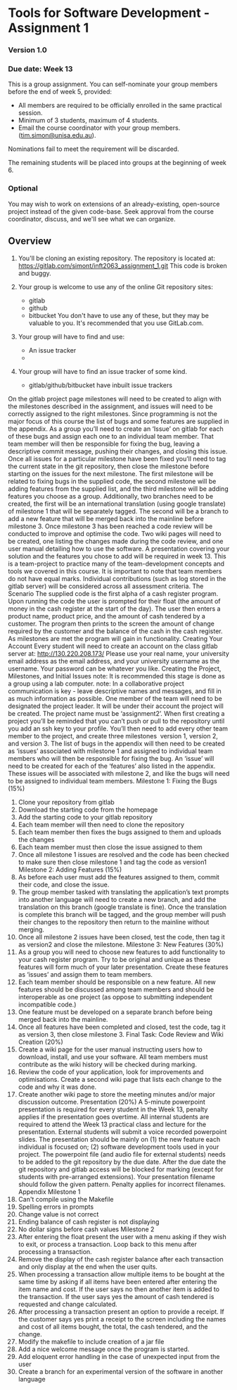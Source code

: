# Tools for Software Development - Assignment 1

### Version 1.0

### Due date: Week 13 <TBD>

This is a group assignment. 
You can self-nominate your group members before the end of week 5, provided: 

- All members are required to be officially enrolled in the same practical session.
- Minimum of 3 students, maximum of 4 students.
- Email the course coordinator with your group members. (tim.simon@unisa.edu.au). 

Nominations fail to meet the requirement will be discarded. 

The remaining students will be placed into groups at the beginning of week 6. 

### Optional
You may wish to work on extensions of an already-existing, open-source project instead of the given code-base. Seek approval from the course coordinator, discuss, and we'll see what we can organize.

## Overview

1. You'll be cloning an existing repository. The repository is located at: 
	https://gitlab.com/simont/inft2063_assignment_1.git
   This code is broken and buggy. 

2. Your group is welcome to use any of the online Git repository sites: 
	- gitlab
	- github
	- bitbucket
   You don't have to use any of these, but they may be valuable to you. 
	It's recommended that you use GitLab.com. 

3. Your group will have to find and use:
	- An issue tracker
	- 
3. Your group will have to find an issue tracker of some kind. 
	- gitlab/github/bitbucket have inbuilt issue trackers

On the gitlab project page milestones will need to be created to align with the milestones described in the
assignment, and issues will need to be correctly assigned to the right milestones.
Since programming is not the major focus of this course the list of bugs and some features are supplied in
the appendix. As a group you’ll need to create an ‘Issue’ on gitlab for each of these bugs and assign each
one to an individual team member. That team member will then be responsible for fixing the bug, leaving a
descriptive commit message, pushing their changes, and closing this issue. Once all issues for a particular
milestone have been fixed you’ll need to tag the current state in the git repository, then close the milestone
before starting on the issues for the next milestone.
The first milestone will be related to fixing bugs in the supplied code, the second milestone will be adding
features from the supplied list, and the third milestone will be adding features you choose as a group.
Additionally, two branches need to be created, the first will be an international translation (using google
translate) of milestone 1 that will be separately tagged. The second will be a branch to add a new feature
that will be merged back into the mainline before milestone 3.
Once milestone 3 has been reached a code review will be conducted to improve and optimise the code.
Two wiki pages will need to be created, one listing the changes made during the code review, and one
user manual detailing how to use the software.
A presentation covering your solution and the features you chose to add will be required in week 13.
This is a team-project to practice many of the team-development concepts and tools we covered in this
course. It is important to note that team members do not have equal marks. Individual contributions (such
as log stored in the gitlab server) will be considered across all assessment criteria.
The Scenario
The supplied code is the first alpha of a cash register program. Upon running the code the user is
prompted for their float (the amount of money in the cash register at the start of the day). The user then
enters a product name, product price, and the amount of cash tendered by a customer. The program then
prints to the screen the amount of change required by the customer and the balance of the cash in the
cash register. As milestones are met the program will gain in functionality.
Creating Your Account
Every student will need to create an account on the class gitlab server at:
http://130.220.208.173/
Please use your real name, your university email address as the email address, and your university
username as the username. Your password can be whatever you like.
Creating the Project, Milestones, and Initial Issues
note: It is recommended this stage is done as a group using a lab computer. note: In a collaborative
project communication is key - leave descriptive names and messages, and fill in as much information
as possible.
One member of the team will need to be designated the project leader. It will be under their account the
project will be created. The project name must be ‘assignment2­<your team name>’.
When first creating a project you’ll be reminded that you can’t push or pull to the repository until you
add an ssh key to your profile.
You’ll then need to add every other team member to the project, and create three milestones ­ version 1,
version 2, and version 3.
The list of bugs in the appendix will then need to be created as ‘issues’ associated with milestone 1 and
assigned to individual team members who will then be responsible for fixing the bug.
An ‘issue’ will need to be created for each of the ‘features’ also listed in the appendix. These issues will be
associated with milestone 2, and like the bugs will need to be assigned to individual team members.
Milestone 1: Fixing the Bugs (15%)
1. Clone your repository from gitlab
2. Download the starting code from the homepage
3. Add the starting code to your gitlab repository
4. Each team member will then need to clone the repository
5. Each team member then fixes the bugs assigned to them and uploads the changes 
6. Each team member must then close the issue assigned to them
7. Once all milestone 1 issues are resolved and the code has been checked to make sure then close
milestone 1 and tag the code as version1
Milestone 2: Adding Features (15%)
1. As before each user must add the features assigned to them, commit their code, and close the
issue.
2. The group member tasked with translating the application’s text prompts into another language will
need to create a new branch, and add the translation on this branch (google translate is fine). Once
the translation is complete this branch will be tagged, and the group member will push their
changes to the repository then return to the mainline without merging.
3. Once all milestone 2 issues have been closed, test the code, then tag it as version2 and close the
milestone.
Milestone 3: New Features (30%)
1. As a group you will need to choose new features to add functionality to your cash register program.
Try to be original and unique as these features will form much of your later presentation. Create
these features as ‘issues’ and assign them to team members.
2. Each team member should be responsible on a new feature. All new features should be discussed
among team members and should be interoperable as one project (as oppose to submitting
independent incompatible code.)
3. One feature must be developed on a separate branch before being merged back into the mainline.
4. Once all features have been completed and closed, test the code, tag it as version 3, then close
milestone 3.
Final Task: Code Review and Wiki Creation (20%)
1. Create a wiki page for the user manual instructing users how to download, install, and use your
software. All team members must contribute as the wiki history will be checked during marking.
2. Review the code of your application, look for improvements and optimisations. Create a second
wiki page that lists each change to the code and why it was done.
3. Create another wiki page to store the meeting minutes and/or major discussion outcome.
Presentation (20%)
A 5-minute powerpoint presentation is required for every student in the Week 13, penalty applies if the
presentation goes overtime. All internal students are required to attend the Week 13 practical class and
lecture for the presentation. External students will submit a voice recorded powerpoint slides.
The presentation should be mainly on
(1) the new feature each individual is focused on;
(2) software development tools used in your project.
The powerpoint file (and audio file for external students) needs to be added to the git repository by the due
date. After the due date the git repository and gitlab access will be blocked for marking (except for
students with pre-arranged extensions).
Your presentation filename should follow the given pattern. Penalty applies for incorrect filenames.
Appendix
Milestone 1
1. Can't compile using the Makefile
2. Spelling errors in prompts
3. Change value is not correct
4. Ending balance of cash register is not displaying
5. No dollar signs before cash values
Milestone 2
1. After entering the float present the user with a menu asking if they wish to exit, or process a
transaction. Loop back to this menu after processing a transaction.
2. Remove the display of the cash register balance after each transaction and only display at the end
when the user quits.
3. When processing a transaction allow multiple items to be bought at the same time by asking if all
items have been entered after entering the item name and cost. If the user says no then another
item is added to the transaction. If the user says yes the amount of cash tendered is requested and
change calculated.
4. After processing a transaction present an option to provide a receipt. If the customer says yes print
a receipt to the screen including the names and cost of all items bought, the total, the cash
tendered, and the change.
5. Modify the makefile to include creation of a jar file
6. Add a nice welcome message once the program is started.
7. Add eloquent error handling in the case of unexpected input from the user
8. Create a branch for an experimental version of the software in another language 
